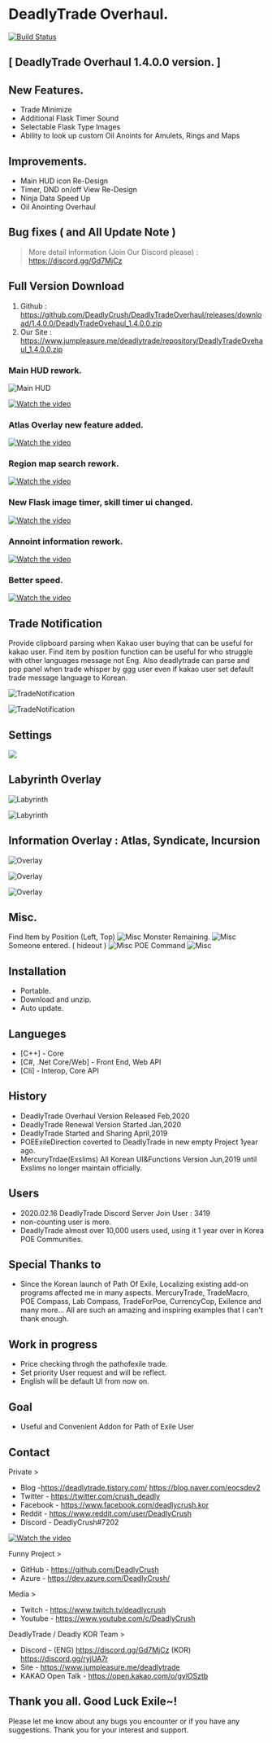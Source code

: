 # DeadlyTrade Overhaul.
[![Build Status](https://travis-ci.org/joemccann/dillinger.svg?branch=master)](https://travis-ci.org/joemccann/dillinger)

## [ DeadlyTrade Overhaul 1.4.0.0 version. ]

## New Features.
- Trade Minimize
- Additional Flask Timer Sound
- Selectable Flask Type Images
- Ability to look up custom Oil Anoints for Amulets, Rings and Maps

## Improvements.
- Main HUD icon Re-Design
- Timer, DND on/off View Re-Design
- Ninja Data Speed Up
- Oil Anointing Overhaul

## Bug fixes ( and All Update Note )

> More detail information (Join Our Discord please) : https://discord.gg/Gd7MjCz

## Full Version Download
1. Github : https://github.com/DeadlyCrush/DeadlyTradeOverhaul/releases/download/1.4.0.0/DeadlyTradeOvehaul_1.4.0.0.zip
2. Our Site : https://www.jumpleasure.me/deadlytrade/repository/DeadlyTradeOvehaul_1.4.0.0.zip

### Main HUD rework.
![Main HUD](https://img1.daumcdn.net/thumb/R1280x0/?scode=mtistory2&fname=https%3A%2F%2Fk.kakaocdn.net%2Fdn%2FnEVUM%2FbtqB10JTI9i%2FJhmAdkoH4eelxJOJk7QJ81%2Fimg.jpg)

[![Watch the video](https://postfiles.pstatic.net/MjAyMDAyMTNfMTUx/MDAxNTgxNTMwNTg1Mzc3.FFWw_SfHrU1IaNDnGArMz2uy7QCnoR5IAdsAZxWcjC4g.uhQyyNZe9y2sch0qBdNNUqMEjbVv2F19udQvLxiDaN4g.PNG.eocsdev2/image.png?type=w773)](https://youtu.be/CC-UjKUfOpY)

### Atlas Overlay new feature added.
[![Watch the video](https://postfiles.pstatic.net/MjAyMDAyMTNfNjUg/MDAxNTgxNTMwNjk1NDA0.02lfDR79X4qIkEL-rzAjZK0gMqIHrTsLRXRf0b3SpMEg.Qmkzb9Lg9pqZzKNYHKKgUDGGe24OBgMlKh2w301JlA0g.PNG.eocsdev2/2020_0213_002.png?type=w773)](https://youtu.be/MVxWsaGGbGA)

### Region map search rework.
[![Watch the video](https://postfiles.pstatic.net/MjAyMDAyMTNfMjY5/MDAxNTgxNTMwNzQzNDc4.1mNXRgYY8RcExre1ucm-npY4y_2XUHc7NlM1d6MlyAsg.9JZk69ix7UaOHdRVG72ZDNZ5kqG6EJkIRmNDwFM-0Yog.PNG.eocsdev2/2020_0213_003.png?type=w773)](https://youtu.be/g_I0g5u9Hqc)

### New Flask image timer, skill timer ui changed.
[![Watch the video](https://postfiles.pstatic.net/MjAyMDAyMTNfODkg/MDAxNTgxNTM1MTg3MTI2.9VteEcqMrnmpsN2lPggXszyHB5SdaE04PuO443My274g.f0U6wti9o1BGF3anb43FYXDWArZx-49GEHWX-i5gng0g.PNG.eocsdev2/2020_0213_004.png?type=w773)](https://youtu.be/M1R05mVXYcY)

### Annoint information rework.
[![Watch the video](https://postfiles.pstatic.net/MjAyMDAyMTZfMjMz/MDAxNTgxODM2ODM0NjIw.N5QQ5PPvb3vxfnzo1Kr2qo1kQrlSAB5AZi5URhSReusg.UWWMEqG0oZR_JdV11dDp6Z1nyYOfLm5iJsXN_x3-eXwg.PNG.eocsdev2/2020_0216_006.png?type=w773)](https://youtu.be/2OuqruR_E1Y)

### Better speed.
[![Watch the video](https://postfiles.pstatic.net/MjAyMDAyMTNfMjUx/MDAxNTgxNTM1NjkwMTAz.hYn_oQIDueeeKBnv_JtCI1MSy_a8dsLn8qboFKagrk8g.0vZCPSyojgZJNcz5X-OMfhW345OJ_9MGBjIRfNXsTG8g.PNG.eocsdev2/2020_0213_005.png?type=w773)](https://youtu.be/a5axIiNkzXo)

## Trade Notification
Provide clipboard parsing when Kakao user buying that can be useful for kakao user. Find item by position function can be useful for who struggle with other languages message not Eng. Also deadlytrade can parse and pop panel when trade whisper by ggg user even if kakao user set default trade message language to Korean.

![TradeNotification](https://postfiles.pstatic.net/MjAyMDAyMTZfNjgg/MDAxNTgxODQzNTgyMzcx.AOTOUVAL9Yr0q-1j0VUgAU3p7rVq2toqgIrVGl7t47Ag._dK9znT8e5Fzi_mvWSonKsqtd7wkHiwxeV5okMPFI0Ag.PNG.eocsdev2/2020_0216_004.png?type=w773)

![TradeNotification](https://postfiles.pstatic.net/MjAyMDAyMTdfODUg/MDAxNTgxODcwODA4ODE5.1PWAwkD2ppat2X7vbkwyNStOnB46bvAxaDurY2MlvZYg.v1QdLM5hk5guQnM_tqAlv-3Y5sw3_C3OYTnsIE7YFEsg.PNG.eocsdev2/%EC%9D%B4%EB%AF%B8%EC%A7%80_005_-_%EB%B3%B5%EC%82%AC%EB%B3%B8.png?type=w773)

## Settings
![](DeadlyCrush_Setting.gif)

## Labyrinth Overlay
![Labyrinth](https://img1.daumcdn.net/thumb/R1280x0/?scode=mtistory2&fname=https%3A%2F%2Fk.kakaocdn.net%2Fdn%2Fn4UF5%2FbtqB7aUAEEj%2FNpe2T7JydAlQhGwGNMVsI1%2Fimg.png)

![Labyrinth](https://img1.daumcdn.net/thumb/R1280x0/?scode=mtistory2&fname=https%3A%2F%2Fk.kakaocdn.net%2Fdn%2FbznvQ7%2FbtqB8P23RtN%2FfUv5pVQ5l7VKl0xvy8jYNK%2Fimg.png)

## Information Overlay : Atlas, Syndicate, Incursion
![Overlay](https://img1.daumcdn.net/thumb/R1280x0/?scode=mtistory2&fname=https%3A%2F%2Fk.kakaocdn.net%2Fdn%2Fbqmpdf%2FbtqB9XzsUf9%2FPanB9dr9zV5FXwUdeYtwQK%2Fimg.png)

![Overlay](https://img1.daumcdn.net/thumb/R1280x0/?scode=mtistory2&fname=https%3A%2F%2Fk.kakaocdn.net%2Fdn%2FLLQRV%2FbtqB9XM2vL3%2FZ76gK3mmIJqGpAeRH3ZWS0%2Fimg.png)

![Overlay](https://img1.daumcdn.net/thumb/R1280x0/?scode=mtistory2&fname=https%3A%2F%2Fk.kakaocdn.net%2Fdn%2Fc2upZ5%2FbtqCaf02ZbF%2F3t5mrMjThEiZE5KnOtAtA0%2Fimg.png)

## Misc.
Find Item by Position (Left, Top)
![Misc](https://img1.daumcdn.net/thumb/R1280x0/?scode=mtistory2&fname=https%3A%2F%2Fk.kakaocdn.net%2Fdn%2FdCllsC%2FbtqB7PJtr4y%2FF53jA7idpiFwZnBwz1knRk%2Fimg.jpg)
Monster Remaining.
![Misc](https://img1.daumcdn.net/thumb/R1280x0/?scode=mtistory2&fname=https%3A%2F%2Fk.kakaocdn.net%2Fdn%2F7OBIQ%2FbtqB7OjvPG2%2F5xpH4WtipqeEdDjU4mAU40%2Fimg.png)
Someone entered.  ( hideout )
![Misc](https://img1.daumcdn.net/thumb/R1280x0/?scode=mtistory2&fname=https%3A%2F%2Fk.kakaocdn.net%2Fdn%2FNJRse%2FbtqB7NY8zH2%2FvI890WrOkKDfJ13YO0mEa1%2Fimg.png)
POE Command
![Misc](https://img1.daumcdn.net/thumb/R1280x0/?scode=mtistory2&fname=https%3A%2F%2Fk.kakaocdn.net%2Fdn%2FQAy58%2FbtqB8bMh0s9%2FAkVqjNMa4mvUpcKOBI6qx1%2Fimg.png)
## Installation
- Portable.
- Download and unzip.
- Auto update.
## Langueges
* [C++] - Core
* [C#, .Net Core/Web] - Front End, Web API
* [Cli] - Interop, Core API
## History
- DeadlyTrade Overhaul Version Released Feb,2020
- DeadlyTrade Renewal Version Started Jan,2020
- DeadlyTrade Started and Sharing April,2019
- POEExileDirection coverted to DeadlyTrade in new empty Project 1year ago.
- MercuryTrdae(Exslims) All Korean UI&Functions Version Jun,2019 until Exslims no longer maintain officially.
## Users
- 2020.02.16 DeadlyTrade Discord Server Join User : 3419
- non-counting user is more.
- DeadlyTrade almost over 10,000 users used, using it 1 year over in Korea POE Communities.
## Special Thanks to
- Since the Korean launch of Path Of Exile, Localizing existing add-on programs affected me in many aspects. 
MercuryTrade, TradeMacro, POE Compass, Lab Compass, TradeForPoe, CurrencyCop, Exilence and many more...
All are such an amazing and inspiring examples that I can't thank enough.
## Work in progress
- Price checking throgh the pathofexile trade.
- Set priority User request and will be reflect.
- English will be default UI from now on.
## Goal
- Useful and Convenient Addon for Path of Exile User
## Contact
Private >
- Blog -https://deadlytrade.tistory.com/ https://blog.naver.com/eocsdev2
- Twitter - https://twitter.com/crush_deadly
- Facebook - https://www.facebook.com/deadlycrush.kor
- Reddit - https://www.reddit.com/user/DeadlyCrush
- Discord - DeadlyCrush#7202

[![Watch the video](https://postfiles.pstatic.net/MjAyMDAyMTZfNjkg/MDAxNTgxODQyOTM5MzQ0.ISjyp2kaOhC4xRr2Db1eSqf5jAMecB_CZgIDoCVPE08g.7v-vXca-_bAUbQitXBsJZ2DFlafTfmLUXdKDKs2iEy4g.PNG.eocsdev2/2020_0216_007.png?type=w773)](https://discord.gg/ryjUA7r)

Funny Project >
- GitHub - https://github.com/DeadlyCrush
- Azure - https://dev.azure.com/DeadlyCrush/

Media >
- Twitch - https://www.twitch.tv/deadlycrush
- Youtube - https://www.youtube.com/c/DeadlyCrush

DeadlyTrade / Deadly KOR Team >
- Discord - (ENG) https://discord.gg/Gd7MjCz (KOR) https://discord.gg/ryjUA7r
- Site - https://www.jumpleasure.me/deadlytrade
- KAKAO Open Talk - https://open.kakao.com/o/gylOSztb
## Thank you all. Good Luck Exile~!
Please let me know about any bugs you encounter or if you have any suggestions.
Thank you for your interest and support.
